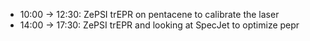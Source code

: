 - 10:00 -> 12:30: ZePSI trEPR on pentacene to calibrate the laser
- 14:00 -> 17:30: ZePSI trEPR and looking at SpecJet to optimize pepr